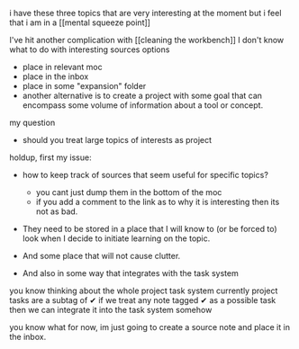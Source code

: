
i have these three topics that are very interesting at the moment
but i feel that i am in a [[mental squeeze point]]

I've hit another complication with [[cleaning the workbench]]
I don't know what to do with interesting sources
options
- place in relevant moc
- place in the inbox
- place in some "expansion" folder
- another alternative is to create a project with some goal that can encompass some volume of information about a tool or concept.

my question
- should you treat large topics of interests as project

holdup, first
my issue:
- how to keep track of sources that seem useful for specific topics?
	- you cant just dump them in the bottom of the moc
	- if you add a comment to the link as to why it is interesting then its not as bad.

- They need to be stored in a place that I will know to (or be forced to) look when I decide to initiate learning on the topic.
- And some place that will not cause clutter.
- And also in some way that integrates with the task system

you know thinking about the whole project task system
currently project tasks are a subtag of ✔
if we treat any note tagged ✔ as a possible task then we can integrate it into the task system somehow


you know what
for now, im just going to create a source note and place it in the inbox.

